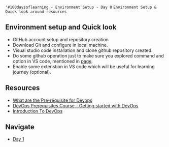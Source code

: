 `'#100daysoflearning - Environment Setup - Day 0`
`Environment Setup & Quick look around resources`

## Environment setup and Quick look

- GitHub account setup and repository creation
- Download Git and configure in local machine.
- Visual studio code installation and clone github repository created.
- Do some github operation just to make sure you explored command and option in VS code, mentioned in [page](GitCommands.md).
- Enable some extenstion in VS code which will be useful for learning journey (optional).

## Resources

- [What are the Pre-requisite for Devops](https://www.youtube.com/watch?v=eX3ZimWWHh4&list=PLBGx66SQNZ8aPsFDwb79JrS2KQBTIZo10&index=2)
- [DevOps Prerequisites Course - Getting started with DevOps](https://www.youtube.com/watch?v=Wvf0mBNGjXY)
- [Introduction To DevOps](https://www.youtube.com/watch?v=Q382F31TQnk&list=PL55uMtDpag8qSgCxgu2nwiakKUJ6PmQiX)

## Navigate

- [Day 1](day01.md)

